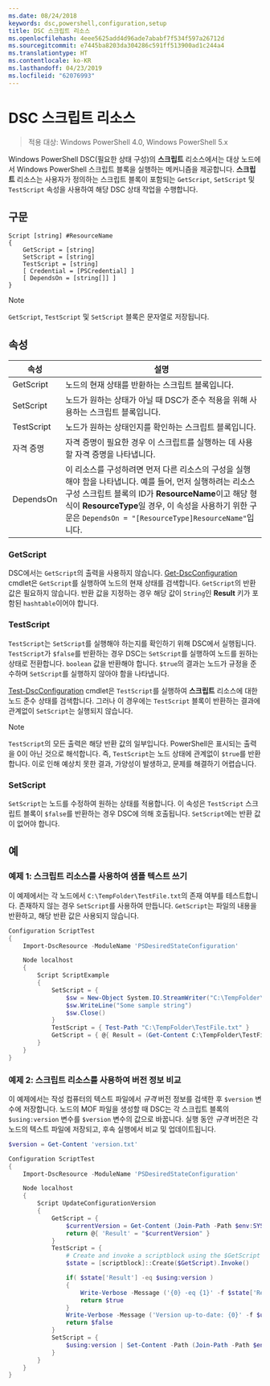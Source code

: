 ```yaml
---
ms.date: 08/24/2018
keywords: dsc,powershell,configuration,setup
title: DSC 스크립트 리소스
ms.openlocfilehash: 4eee5625add4d96ade7ababf7f534f597a26712d
ms.sourcegitcommit: e7445ba8203da304286c591ff513900ad1c244a4
ms.translationtype: HT
ms.contentlocale: ko-KR
ms.lasthandoff: 04/23/2019
ms.locfileid: "62076993"
---
```

# <a name="dsc-script-resource"></a>DSC 스크립트 리소스

> 적용 대상: Windows PowerShell 4.0, Windows PowerShell 5.x

Windows PowerShell DSC(필요한 상태 구성)의 **스크립트** 리소스에서는 대상 노드에서 Windows PowerShell 스크립트 블록을 실행하는 메커니즘을 제공합니다. **스크립트** 리소스는 사용자가 정의하는 스크립트 블록이 포함되는 `GetScript`, `SetScript` 및 `TestScript` 속성을 사용하여 해당 DSC 상태 작업을 수행합니다.

## <a name="syntax"></a>구문

```
Script [string] #ResourceName
{
    GetScript = [string]
    SetScript = [string]
    TestScript = [string]
    [ Credential = [PSCredential] ]
    [ DependsOn = [string[]] ]
}
```

> [!NOTE]
> `GetScript`, `TestScript` 및 `SetScript` 블록은 문자열로 저장됩니다.

## <a name="properties"></a>속성

|속성|설명|
|--------|-----------|
|GetScript|노드의 현재 상태를 반환하는 스크립트 블록입니다.|
|SetScript|노드가 원하는 상태가 아닐 때 DSC가 준수 적용을 위해 사용하는 스크립트 블록입니다.|
|TestScript|노드가 원하는 상태인지를 확인하는 스크립트 블록입니다.|
|자격 증명| 자격 증명이 필요한 경우 이 스크립트를 실행하는 데 사용할 자격 증명을 나타냅니다.|
|DependsOn| 이 리소스를 구성하려면 먼저 다른 리소스의 구성을 실행해야 함을 나타냅니다. 예를 들어, 먼저 실행하려는 리소스 구성 스크립트 블록의 ID가 **ResourceName**이고 해당 형식이 **ResourceType**일 경우, 이 속성을 사용하기 위한 구문은 `DependsOn = "[ResourceType]ResourceName"`입니다.

### <a name="getscript"></a>GetScript

DSC에서는 `GetScript`의 출력을 사용하지 않습니다. [Get-DscConfiguration](/powershell/module/PSDesiredStateConfiguration/Get-DscConfiguration) cmdlet은 `GetScript`를 실행하여 노드의 현재 상태를 검색합니다. `GetScript`의 반환 값은 필요하지 않습니다. 반환 값을 지정하는 경우 해당 값이 `String`인 **Result** 키가 포함된 `hashtable`이어야 합니다.

### <a name="testscript"></a>TestScript

`TestScript`는 `SetScript`를 실행해야 하는지를 확인하기 위해 DSC에서 실행됩니다. `TestScript`가 `$false`를 반환하는 경우 DSC는 `SetScript`를 실행하여 노드를 원하는 상태로 전환합니다. `boolean` 값을 반환해야 합니다. `$true`의 결과는 노드가 규정을 준수하며 `SetScript`를 실행하지 않아야 함을 나타냅니다.

[Test-DscConfiguration](/powershell/module/PSDesiredStateConfiguration/Test-DscConfiguration) cmdlet은 `TestScript`를 실행하여 **스크립트** 리소스에 대한 노드 준수 상태를 검색합니다. 그러나 이 경우에는 `TestScript` 블록이 반환하는 결과에 관계없이 `SetScript`는 실행되지 않습니다.

> [!NOTE]
> `TestScript`의 모든 출력은 해당 반환 값의 일부입니다. PowerShell은 표시되는 출력을 0이 아닌 것으로 해석합니다. 즉, `TestScript`는 노드 상태에 관계없이 `$true`를 반환합니다.
> 이로 인해 예상치 못한 결과, 가양성이 발생하고, 문제를 해결하기 어렵습니다.

### <a name="setscript"></a>SetScript

`SetScript`는 노드를 수정하여 원하는 상태를 적용합니다. 이 속성은 `TestScript` 스크립트 블록이 `$false`를 반환하는 경우 DSC에 의해 호출됩니다. `SetScript`에는 반환 값이 없어야 합니다.

## <a name="examples"></a>예

### <a name="example-1-write-sample-text-using-a-script-resource"></a>예제 1: 스크립트 리소스를 사용하여 샘플 텍스트 쓰기

이 예제에서는 각 노드에서 `C:\TempFolder\TestFile.txt`의 존재 여부를 테스트합니다. 존재하지 않는 경우 `SetScript`를 사용하여 만듭니다. `GetScript`는 파일의 내용을 반환하고, 해당 반환 값은 사용되지 않습니다.

```powershell
Configuration ScriptTest
{
    Import-DscResource -ModuleName 'PSDesiredStateConfiguration'

    Node localhost
    {
        Script ScriptExample
        {
            SetScript = {
                $sw = New-Object System.IO.StreamWriter("C:\TempFolder\TestFile.txt")
                $sw.WriteLine("Some sample string")
                $sw.Close()
            }
            TestScript = { Test-Path "C:\TempFolder\TestFile.txt" }
            GetScript = { @{ Result = (Get-Content C:\TempFolder\TestFile.txt) } }
        }
    }
}
```

### <a name="example-2-compare-version-information-using-a-script-resource"></a>예제 2: 스크립트 리소스를 사용하여 버전 정보 비교

이 예제에서는 작성 컴퓨터의 텍스트 파일에서 *규격* 버전 정보를 검색한 후 `$version` 변수에 저장합니다. 노드의 MOF 파일을 생성할 때 DSC는 각 스크립트 블록의 `$using:version` 변수를 `$version` 변수의 값으로 바꿉니다. 실행 동안 *규격* 버전은 각 노드의 텍스트 파일에 저장되고, 후속 실행에서 비교 및 업데이트됩니다.

```powershell
$version = Get-Content 'version.txt'

Configuration ScriptTest
{
    Import-DscResource -ModuleName 'PSDesiredStateConfiguration'

    Node localhost
    {
        Script UpdateConfigurationVersion
        {
            GetScript = {
                $currentVersion = Get-Content (Join-Path -Path $env:SYSTEMDRIVE -ChildPath 'version.txt')
                return @{ 'Result' = "$currentVersion" }
            }
            TestScript = {
                # Create and invoke a scriptblock using the $GetScript automatic variable, which contains a string representation of the GetScript.
                $state = [scriptblock]::Create($GetScript).Invoke()

                if( $state['Result'] -eq $using:version )
                {
                    Write-Verbose -Message ('{0} -eq {1}' -f $state['Result'],$using:version)
                    return $true
                }
                Write-Verbose -Message ('Version up-to-date: {0}' -f $using:version)
                return $false
            }
            SetScript = {
                $using:version | Set-Content -Path (Join-Path -Path $env:SYSTEMDRIVE -ChildPath 'version.txt')
            }
        }
    }
}
```
